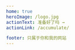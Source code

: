 ```yaml
---
home: true
heroImage: /logo.jpg
actionText: 准备好了吗 →
actionLink: /accumulate/

footer: 只属于你和我的网站
---
```

<ClientOnly>
  <index/>
</ClientOnly>
